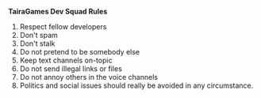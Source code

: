 **TairaGames Dev Squad Rules**

1. Respect fellow developers
2. Don't spam
3. Don't stalk
4. Do not pretend to be somebody else
5. Keep text channels on-topic
6. Do not send illegal links or files
7. Do not annoy others in the voice channels
8. Politics and social issues should really be avoided in any circumstance.
